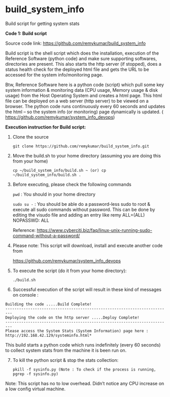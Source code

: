 # build_system_info
Build script for getting system stats

**Code 1: Build script**

Source code link: https://github.com/remykumar/build_system_info

Build script is the shell script which does the installation, execution of the Reference Software (python code) and make sure supporting softwares, directories are present. 
This also starts the http server (if stopped), does a status health check for the deployed html file and gets the URL to be accessed for the system info/monitoring page.

Btw, Reference Software here is a python code (script) which pull some key system information & monitoring data (CPU usage, Memory usage & disk usage) from the Host Operating System and creates a html page. This html file can be deployed on a web server (http server) to be viewed on a browser. The python code runs continuously every 60 seconds and updates the html – so the system info (or monitoring) page dynamically is updated. ( https://github.com/remykumar/system_info_devops)

**Execution instruction for Build script:**

1. Clone the source
 
    `git clone https://github.com/remykumar/build_system_info.git`

2. Move the build.sh to your home directory (assuming you are doing this from your home) 
  
    `cp ~/build_system_info/build.sh ~ (or) cp ~/build_system_info/build.sh .`

3. Before executing, please check the following commands

    `pwd` : You should in your home directory

    `sudo su -` : You should be able do a password-less sudo to root & execute all sudo commands without password. This can be done by editing the visudo file and adding an entry like remy ALL=(ALL) NOPASSWD: ALL
   
   Reference: https://www.cyberciti.biz/faq/linux-unix-running-sudo-command-without-a-password/

4. Please note: This script will download, install and execute another code from 

   https://github.com/remykumar/system_info_devops

5. To execute the script (do it from your home directory):

    `./build.sh`

6. Successful execution of the script will result in these kind of messages on console :
  ```
  Building the code .....Build Complete!
  -------------------------------------------------------------------------
  Deploying the code on the http server .....Deploy Complete!
  -------------------------------------------------------------------------
  Please access the System Stats (System Information) page here : 
  http://192.168.42.129/systeminfo.html*
  ```
This build starts a python code which runs indefinitely (every 60 seconds) to collect system stats from the machine it is been run on. 

7. To kill the python script & stop the stats collection:
 
    `pkill -f sysinfo.py (Note : To check if the process is running, pgrep -f sysinfo.py)`

Note: This script has no to low overhead. Didn’t notice any CPU increase on a low config virtual machine.
